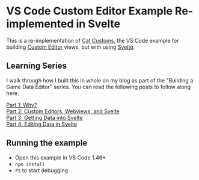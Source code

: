 # VS Code Custom Editor Example Re-implemented in Svelte
This is a re-implementation of [Cat Customs](https://github.com/microsoft/vscode-extension-samples/tree/master/custom-editor-sample), the VS Code example for building [Custom Editor](https://code.visualstudio.com/api/extension-guides/custom-editors) views, but with using [Svelte](https://svelte.dev/).

## Learning Series

I walk through how I built this in whole on my blog as part of the "Building a Game Data Editor" series. You can read the following posts to follow along here:

[Part 1: Why?](https://blog.kylekukshtel.com/game-data-editor-vscode-part-1)  
[Part 2: Custom Editors, Webviews, and Svelte](https://blog.kylekukshtel.com/game-data-editor-vscode-part-2)  
[Part 3: Getting Data into Svelte](https://blog.kylekukshtel.com/game-data-editor-vscode-part-3)  
[Part 4: Editing Data in Svelte](https://blog.kylekukshtel.com/game-data-editor-vscode-part-4)

## Running the example

- Open this example in VS Code 1.46+
- `npm install`
- `F5` to start debugging
